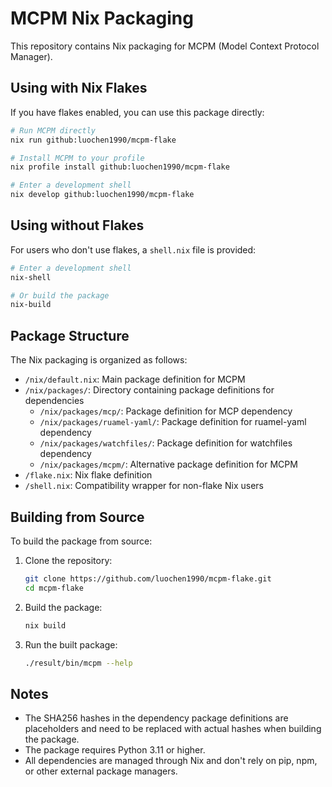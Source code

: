 # MCPM Nix Packaging

This repository contains Nix packaging for MCPM (Model Context Protocol Manager).

## Using with Nix Flakes

If you have flakes enabled, you can use this package directly:

```bash
# Run MCPM directly
nix run github:luochen1990/mcpm-flake

# Install MCPM to your profile
nix profile install github:luochen1990/mcpm-flake

# Enter a development shell
nix develop github:luochen1990/mcpm-flake
```

## Using without Flakes

For users who don't use flakes, a `shell.nix` file is provided:

```bash
# Enter a development shell
nix-shell

# Or build the package
nix-build
```

## Package Structure

The Nix packaging is organized as follows:

- `/nix/default.nix`: Main package definition for MCPM
- `/nix/packages/`: Directory containing package definitions for dependencies
  - `/nix/packages/mcp/`: Package definition for MCP dependency
  - `/nix/packages/ruamel-yaml/`: Package definition for ruamel-yaml dependency
  - `/nix/packages/watchfiles/`: Package definition for watchfiles dependency
  - `/nix/packages/mcpm/`: Alternative package definition for MCPM
- `/flake.nix`: Nix flake definition
- `/shell.nix`: Compatibility wrapper for non-flake Nix users

## Building from Source

To build the package from source:

1. Clone the repository:
   ```bash
   git clone https://github.com/luochen1990/mcpm-flake.git
   cd mcpm-flake
   ```

2. Build the package:
   ```bash
   nix build
   ```

3. Run the built package:
   ```bash
   ./result/bin/mcpm --help
   ```

## Notes

- The SHA256 hashes in the dependency package definitions are placeholders and need to be replaced with actual hashes when building the package.
- The package requires Python 3.11 or higher.
- All dependencies are managed through Nix and don't rely on pip, npm, or other external package managers.